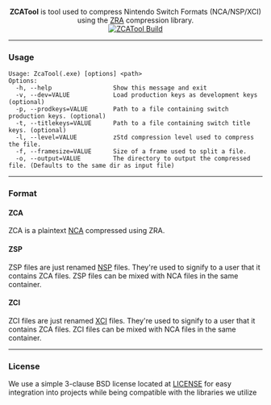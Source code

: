 <p align="center">
<b>ZCATool</b> is tool used to compress Nintendo Switch Formats (NCA/NSP/XCI) using the <a href="https://github.com/zraorg/ZRA">ZRA</a> compression library.
<br>
<a href="https://github.com/Xpl0itR/XcaTool/actions"><img align="center" alt="ZCATool Build" src="https://github.com/Xpl0itR/XcaTool/workflows/.github/workflows/build.yml/badge.svg"/></a>
</p>

***
### Usage
```
Usage: ZcaTool(.exe) [options] <path>
Options:
  -h, --help                 Show this message and exit
  -v, --dev=VALUE            Load production keys as development keys (optional)
  -p, --prodkeys=VALUE       Path to a file containing switch production keys. (optional)
  -t, --titlekeys=VALUE      Path to a file containing switch title keys. (optional)
  -l, --level=VALUE          zStd compression level used to compress the file.
  -f, --framesize=VALUE      Size of a frame used to split a file.
  -o, --output=VALUE         The directory to output the compressed file. (Defaults to the same dir as input file)
```
***
### Format
#### ZCA
ZCA is a plaintext [NCA](https://switchbrew.org/wiki/NCA_Format) compressed using ZRA.
#### ZSP
ZSP files are just renamed [NSP](https://switchbrew.org/wiki/NCA_Format#PFS0) files. They're used to signify to a user that it contains ZCA files. ZSP files can be mixed with NCA files in the same container.
#### ZCI
ZCI files are just renamed [XCI](https://switchbrew.org/wiki/Gamecard_Format) files. They're used to signify to a user that it contains ZCA files. ZCI files can be mixed with NCA files in the same container.
***
### License
We use a simple 3-clause BSD license located at [LICENSE](LICENSE.md) for easy integration into projects while being compatible with the libraries we utilize